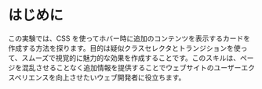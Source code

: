 # はじめに

この実験では、CSS を使ってホバー時に追加のコンテンツを表示するカードを作成する方法を探ります。目的は疑似クラスセレクタとトランジションを使って、スムーズで視覚的に魅力的な効果を作成することです。このスキルは、ページを混乱させることなく追加情報を提供することでウェブサイトのユーザーエクスペリエンスを向上させたいウェブ開発者に役立ちます。
